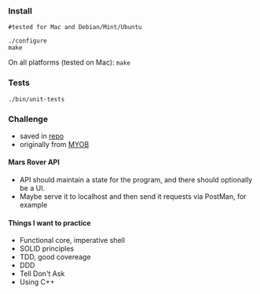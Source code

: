 ### Install

    #tested for Mac and Debian/Mint/Ubuntu

    ./configure
    make

On all platforms (tested on Mac): `make`

### Tests

    ./bin/unit-tests

### Challenge

- saved in [repo](challenge.md)
- originally from [MYOB](https://github.com/MYOB-Technology/General_Developer/blob/master/katas/kata-mars-rover/kata-mars-rover.md)

#### Mars Rover API

- API should maintain a state for the program, and there should optionally be a UI.
- Maybe serve it to localhost and then send it requests via PostMan, for example

#### Things I want to practice

- Functional core, imperative shell
- SOLID principles
- TDD, good covereage
- DDD
- Tell Don't Ask
- Using C++

